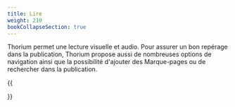 ```yaml
---
title: Lire
weight: 210
bookCollapseSection: true
---
```


Thorium permet une lecture visuelle et audio. Pour assurer un bon repérage dans 
la publication, Thorium propose aussi de nombreuses options de navigation ainsi 
que la possibilité d'ajouter des Marque-pages ou de rechercher dans la publication.

{{<section>}}
<!--Section renders pages in section as definition list, using title and description.
Example
```tpl
{{</* section */>}}
```-->